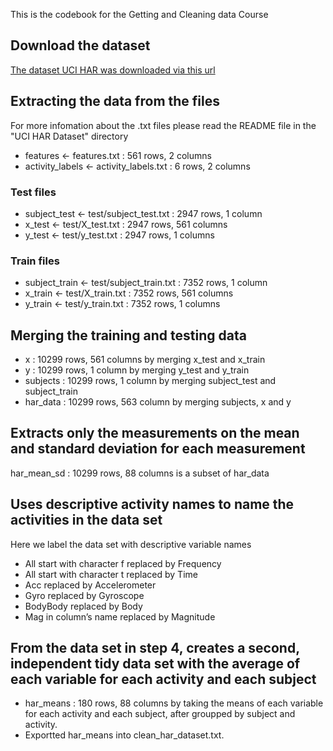 This is the codebook for the Getting and Cleaning data Course

## Download the dataset
[The dataset UCI HAR was downloaded via this url](https://d396qusza40orc.cloudfront.net/getdata%2Fprojectfiles%2FUCI%20HAR%20Dataset.zip)

## Extracting the data from the files
For more infomation about the .txt files please read the README file in the "UCI HAR Dataset" directory
- features <- features.txt : 561 rows, 2 columns
- activity_labels <- activity_labels.txt : 6 rows, 2 columns
### Test files
- subject_test <- test/subject_test.txt : 2947 rows, 1 column
- x_test <- test/X_test.txt : 2947 rows, 561 columns
- y_test <- test/y_test.txt : 2947 rows, 1 columns
### Train files
- subject_train <- test/subject_train.txt : 7352 rows, 1 column
- x_train <- test/X_train.txt : 7352 rows, 561 columns
- y_train <- test/y_train.txt : 7352 rows, 1 columns

## Merging the training and testing data
- x : 10299 rows, 561 columns by merging x_test and x_train 
- y : 10299 rows, 1 column by merging y_test and y_train
- subjects : 10299 rows, 1 column by merging subject_test and subject_train
- har_data : 10299 rows, 563 column by merging subjects, x and y

## Extracts only the measurements on the mean and standard deviation for each measurement
har_mean_sd : 10299 rows, 88 columns is a subset of har_data

## Uses descriptive activity names to name the activities in the data set
Here we label the data set with descriptive variable names  
- All start with character f replaced by Frequency
- All start with character t replaced by Time 
- Acc replaced by Accelerometer
- Gyro replaced by Gyroscope
- BodyBody replaced by Body
- Mag in column’s name replaced by Magnitude

## From the data set in step 4, creates a second, independent tidy data set with the average of each variable for each activity and each subject
- har_means : 180 rows, 88 columns by taking the means of each variable for each activity and each subject, after groupped by subject and activity.
- Exportted har_means into clean_har_dataset.txt.